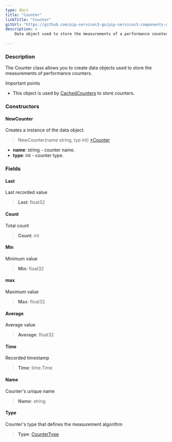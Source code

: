 ```yaml
---
type: docs
title: "Counter"
linkTitle: "Counter"
gitUrl: "https://github.com/pip-services3-go/pip-services3-components-go"
description: >
    Data object used to store the measurements of a performance counter.
   
---
```


### Description

The Counter class allows you to create data objects used to store the measurements of performance counters.

Important points

- This object is used by [CachedCounters](../cached_counters) to store counters.

### Constructors

#### NewCounter
Creates a instance of the data object.

> NewCounter(name string, typ int) [*Counter]()

- **name**: string - counter name.
- **type**: int - counter type.


### Fields

<span class="hide-title-link">

#### Last
Last recorded value
> **Last**: float32

#### Count
Total count
> **Count**: int

#### Min
Minimum value
> **Min**: float32

#### max
Maximum value
> **Max**: float32

#### Average
Average value
> **Average**: float32

#### Time
Recorded timestamp
> **Time**: time.Time

#### Name
Counter's unique name
> **Name**: string

#### Type
Counter's type that defines the measurement algorithm
> **Type**: [CounterType](../counter_type)

</span>
